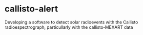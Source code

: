 # callisto-alert
Developing a software to detect  solar radioevents with the Callisto radioespectrograph, particullarly with the callisto-MEXART data

